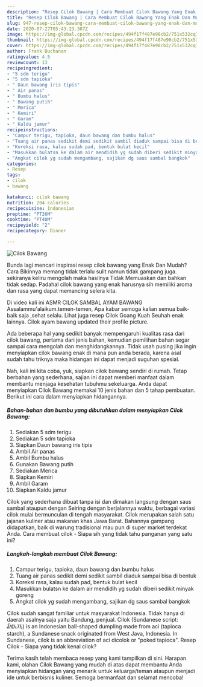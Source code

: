 ```yaml
---
description: "Resep Cilok Bawang | Cara Membuat Cilok Bawang Yang Enak Dan Mudah"
title: "Resep Cilok Bawang | Cara Membuat Cilok Bawang Yang Enak Dan Mudah"
slug: 947-resep-cilok-bawang-cara-membuat-cilok-bawang-yang-enak-dan-mudah
date: 2020-07-27T05:43:23.307Z
image: https://img-global.cpcdn.com/recipes/494f17f487e98cb2/751x532cq70/cilok-bawang-foto-resep-utama.jpg
thumbnail: https://img-global.cpcdn.com/recipes/494f17f487e98cb2/751x532cq70/cilok-bawang-foto-resep-utama.jpg
cover: https://img-global.cpcdn.com/recipes/494f17f487e98cb2/751x532cq70/cilok-bawang-foto-resep-utama.jpg
author: Frank Buchanan
ratingvalue: 4.5
reviewcount: 13
recipeingredient:
- "5 sdm terigu"
- "5 sdm tapioka"
- " Daun bawang iris tipis"
- " Air panas"
- " Bumbu halus"
- " Bawang putih"
- " Merica"
- " Kemiri"
- " Garam"
- " Kaldu jamur"
recipeinstructions:
- "Campur terigu, tapioka, daun bawang dan bumbu halus"
- "Tuang air panas sedikit demi sedikit sambil diaduk sampai bisa di bentuk"
- "Koreksi rasa, kalau sudah pad, bentuk bulat kecil"
- "Masukkan bulatsn ke dalam air mendidih yg sudah diberi sedikit minyak goreng"
- "Angkat cilok yg sudah mengambang, sajikan dg saus sambal bangkok"
categories:
- Resep
tags:
- cilok
- bawang

katakunci: cilok bawang 
nutrition: 204 calories
recipecuisine: Indonesian
preptime: "PT26M"
cooktime: "PT40M"
recipeyield: "2"
recipecategory: Dinner

---
```



![Cilok Bawang](https://img-global.cpcdn.com/recipes/494f17f487e98cb2/751x532cq70/cilok-bawang-foto-resep-utama.jpg)

Bunda lagi mencari inspirasi resep cilok bawang yang Enak Dan Mudah? Cara Bikinnya memang tidak terlalu sulit namun tidak gampang juga. sekiranya keliru mengolah maka hasilnya Tidak Memuaskan dan bahkan tidak sedap. Padahal cilok bawang yang enak harusnya sih memiliki aroma dan rasa yang dapat memancing selera kita.

Di video kali ini ASMR CILOK SAMBAL AYAM BAWANG Assalammu&#39;alaikum.temen-temen, Apa kabar semoga kalian semua baik-baik saja ,sehat selalu. Lihat juga resep Cilok Goang Kuah Seuhah enak lainnya. Cilok ayam bawang updated their profile picture.

Ada beberapa hal yang sedikit banyak mempengaruhi kualitas rasa dari cilok bawang, pertama dari jenis bahan, kemudian pemilihan bahan segar sampai cara mengolah dan menghidangkannya. Tidak usah pusing jika ingin menyiapkan cilok bawang enak di mana pun anda berada, karena asal sudah tahu triknya maka hidangan ini dapat menjadi suguhan spesial.


Nah, kali ini kita coba, yuk, siapkan cilok bawang sendiri di rumah. Tetap berbahan yang sederhana, sajian ini dapat memberi manfaat dalam membantu menjaga kesehatan tubuhmu sekeluarga. Anda dapat menyiapkan Cilok Bawang memakai 10 jenis bahan dan 5 tahap pembuatan. Berikut ini cara dalam menyiapkan hidangannya.

<!--inarticleads1-->

##### Bahan-bahan dan bumbu yang dibutuhkan dalam menyiapkan Cilok Bawang:

1. Sediakan 5 sdm terigu
1. Sediakan 5 sdm tapioka
1. Siapkan  Daun bawang iris tipis
1. Ambil  Air panas
1. Ambil  Bumbu halus
1. Gunakan  Bawang putih
1. Sediakan  Merica
1. Siapkan  Kemiri
1. Ambil  Garam
1. Siapkan  Kaldu jamur


Cilok yang sederhana dibuat tanpa isi dan dimakan langsung dengan saus sambal ataupun dengan Seiring dengan berjalannya waktu, berbagai variasi cilok mulai bermunculan di tengah masyarakat. Cilok merupakan salah satu jajanan kuliner atau makanan khas Jawa Barat. Bahannya gampang didapatkan, baik di warung tradisional mau pun di super market terdekat Anda. Cara membuat cilok - Siapa sih yang tidak tahu panganan yang satu ini? 

<!--inarticleads2-->

##### Langkah-langkah membuat Cilok Bawang:

1. Campur terigu, tapioka, daun bawang dan bumbu halus
1. Tuang air panas sedikit demi sedikit sambil diaduk sampai bisa di bentuk
1. Koreksi rasa, kalau sudah pad, bentuk bulat kecil
1. Masukkan bulatsn ke dalam air mendidih yg sudah diberi sedikit minyak goreng
1. Angkat cilok yg sudah mengambang, sajikan dg saus sambal bangkok


Cilok sudah sangat familiar untuk masyarakat Indonesia. Tidak hanya di daerah asalnya saja yaitu Bandung, penjual. Cilok (Sundanese script: ᮎᮤᮜᮧᮊ᮪) is an Indonesian ball-shaped dumpling made from aci (tapioca starch), a Sundanese snack originated from West Java, Indonesia. In Sundanese, cilok is an abbreviation of aci dicolok or &#34;poked tapioca&#34;. Resep Cilok - Siapa yang tidak kenal cilok? 

Terima kasih telah membaca resep yang kami tampilkan di sini. Harapan kami, olahan Cilok Bawang yang mudah di atas dapat membantu Anda menyiapkan hidangan yang menarik untuk keluarga/teman ataupun menjadi ide untuk berbisnis kuliner. Semoga bermanfaat dan selamat mencoba!
